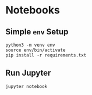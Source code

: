 # Notebooks

## Simple `env` Setup ##

```
python3 -m venv env
source env/bin/activate
pip install -r requirements.txt
```

## Run Jupyter ##

```
jupyter notebook
```
